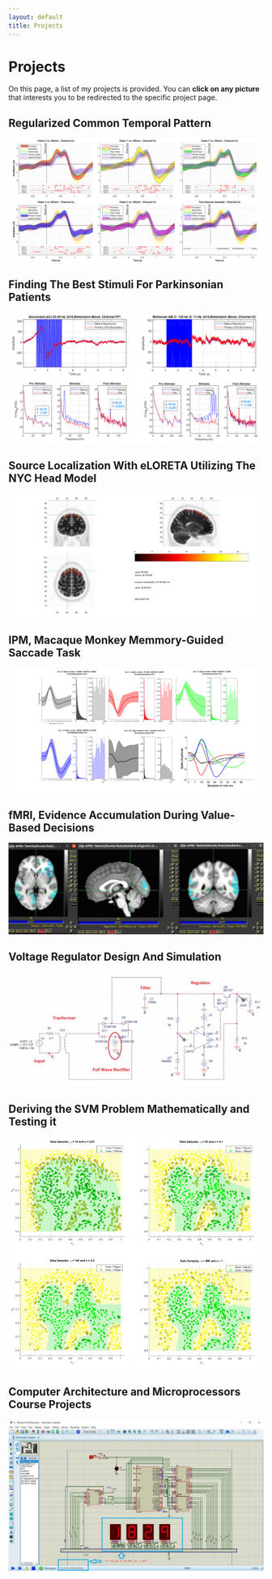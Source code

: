 ```yaml
---
layout: default
title: Projects
---
```


# Projects

On this page, a list of my projects is provided. You can **click on any picture** that interests you to be redirected to the specific project page.

## Regularized Common Temporal Pattern
[![RCTP, A novel feature extraction method](./Project_Pics/projects/RCTP_Main.png)](./RCTP.html)

## Finding The Best Stimuli For Parkinsonian Patients 
[![Best GVS Simuli for Parkinsonian Patients](./Project_Pics/projects/UBCDenoisingPipeline.PNG)](UBCDenoisingPipeline.html)

## Source Localization With eLORETA Utilizing The NYC Head Model 
[![Representation of an example result on the anatomical MRI data](./Project_Pics/projects/MRI.png)](./SourceReconstruction.html)

## IPM, Macaque Monkey Memmory-Guided Saccade Task 
[![Spike Sorting](./Project_Pics/projects/IPM.png)](./IPMNDASS.html)

## fMRI, Evidence Accumulation During Value-Based Decisions 
[![fMRI](./Project_Pics/projects/fMRI.png)](./fMRIProject.html)

## Voltage Regulator Design And Simulation 
[![Voltage Rgulator Circuit](./Project_Pics/projects/VR.png)](./CircuitProject.html)

## Deriving the SVM Problem Mathematically and Testing it
[![result](./Project_Pics/projects/SVM.PNG)](./SVMProject.html)

## Computer Architecture and Microprocessors Course Projects
[![result](./Project_Pics/projects/CA.png)](./CAProject.html)